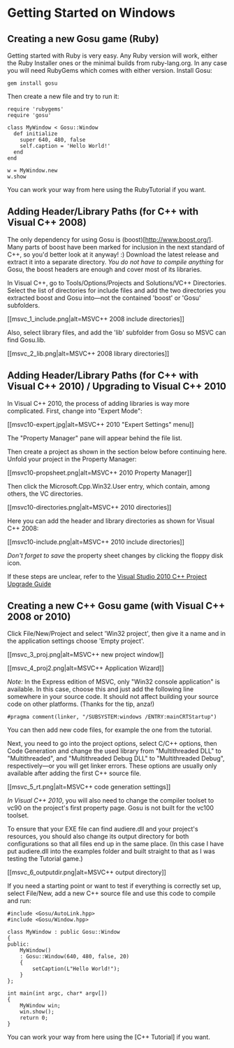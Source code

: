 # Getting Started on Windows
## Creating a new Gosu game (Ruby)

Getting started with Ruby is very easy. Any Ruby version will work, either the Ruby Installer ones or the minimal builds from ruby-lang.org. In any case you will need RubyGems which comes with either version. Install Gosu:

    gem install gosu

Then create a new file and try to run it:

    require 'rubygems'
    require 'gosu'
    
    class MyWindow < Gosu::Window
      def initialize
        super 640, 480, false
        self.caption = 'Hello World!'
      end
    end
    
    w = MyWindow.new
    w.show

You can work your way from here using the RubyTutorial if you want.

## Adding Header/Library Paths (for C++ with Visual C++ 2008)

The only dependency for using Gosu is (boost)[http://www.boost.org/]. Many parts of boost have been marked for inclusion in the next standard of C++, so you'd better look at it anyway! :) Download the latest release and extract it into a separate directory. *You do not have to compile anything* for Gosu, the boost headers are enough and cover most of its libraries.

In Visual C++, go to Tools/Options/Projects and Solutions/VC++ Directories. Select the list of directories for include files and add the two directories you extracted boost and Gosu into—not the contained 'boost' or 'Gosu' subfolders.

[[msvc_1_include.png|alt=MSVC++ 2008 include directories]]

Also, select library files, and add the 'lib' subfolder from Gosu so MSVC can find Gosu.lib.

[[msvc_2_lib.png|alt=MSVC++ 2008 library directories]]

## Adding Header/Library Paths (for C++ with Visual C++ 2010) / Upgrading to Visual C++ 2010

In Visual C++ 2010, the process of adding libraries is way more complicated. First, change into "Expert Mode":

[[msvc10-expert.jpg|alt=MSVC++ 2010 "Expert Settings" menu]]

The "Property Manager" pane will appear behind the file list.

Then create a project as shown in the section below before continuing here. Unfold your project in the Property Manager:

[[msvc10-propsheet.png|alt=MSVC++ 2010 Property Manager]]

Then click the Microsoft.Cpp.Win32.User entry, which contain, among others, the VC directories.

[[msvc10-directories.png|alt=MSVC++ 2010 directories]]

Here you can add the header and library directories as shown for Visual C++ 2008:

[[msvc10-include.png|alt=MSVC++ 2010 include directories]]

*Don't forget to save* the property sheet changes by clicking the floppy disk icon.

If these steps are unclear, refer to the [Visual Studio 2010 C++ Project Upgrade Guide][msdn.upgrade]

## Creating a new C++ Gosu game (with Visual C++ 2008 or 2010)

Click File/New/Project and select 'Win32 project', then give it a name and in the application settings choose 'Empty project'.

[[msvc_3_proj.png|alt=MSVC++ new project window]]

[[msvc_4_proj2.png|alt=MSVC++ Application Wizard]]

*Note:* In the Express edition of MSVC, only "Win32 console application" is available. In this case, choose this and just add the following line somewhere in your source code. It should not affect building your source code on other platforms. (Thanks for the tip, anza!)

    #pragma comment(linker, "/SUBSYSTEM:windows /ENTRY:mainCRTStartup")

You can then add new code files, for example the one from the tutorial.

Next, you need to go into the project options, select C/C++ options, then Code Generation and change the used library from "Multithreaded DLL" to "Multithreaded", and "Multithreaded Debug DLL" to "Multithreaded Debug", respectively—or you will get linker errors. These options are usually only available after adding the first C++ source file.

[[msvc_5_rt.png|alt=MSVC++ code generation settings]]

*In Visual C++ 2010*, you will also need to change the compiler toolset to vc90 on the project's first property page. Gosu is not built for the vc100 toolset.

To ensure that your EXE file can find audiere.dll and your project's resources, you should also change its output directory for both configurations so that all files end up in the same place. (In this case I have put audiere.dll into the examples folder and built straight to that as I was testing the Tutorial game.)

[[msvc_6_outputdir.png|alt=MSVC++ output directory]]

If you need a starting point or want to test if everything is correctly set up, select File/New, add a new C++ source file and use this code to compile and run:

    #include <Gosu/AutoLink.hpp>
    #include <Gosu/Window.hpp>
    
    class MyWindow : public Gosu::Window
    {
    public:
        MyWindow()
        : Gosu::Window(640, 480, false, 20)
        {
            setCaption(L"Hello World!");
        }
    };
    
    int main(int argc, char* argv[])
    {
        MyWindow win;
        win.show();
        return 0;
    }

You can work your way from here using the [C++ Tutorial] if you want.

[msdn.upgrade]: http://blogs.msdn.com/b/vcblog/archive/2010/03/02/visual-studio-2010-c-project-upgrade-guide.aspx
